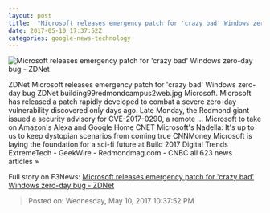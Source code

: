```yaml
---
layout: post
title:  "Microsoft releases emergency patch for 'crazy bad' Windows zero-day bug - ZDNet"
date: 2017-05-10 17:37:52Z
categories: google-news-technology
---
```


![Microsoft releases emergency patch for 'crazy bad' Windows zero-day bug - ZDNet](http://zdnet3.cbsistatic.com/hub/i/r/2017/05/09/67861615-5f72-4a74-bd47-2b910876a4d6/thumbnail/770x578/7954f20e1e7a9802f32a6392ee038ffe/building99redmondcampus2web.jpg)

ZDNet Microsoft releases emergency patch for 'crazy bad' Windows zero-day bug ZDNet building99redmondcampus2web.jpg Microsoft. Microsoft has released a patch rapidly developed to combat a severe zero-day vulnerability discovered only days ago. Late Monday, the Redmond giant issued a security advisory for CVE-2017-0290, a remote ... Microsoft to take on Amazon's Alexa and Google Home CNET Microsoft's Nadella: It's up to us to keep dystopian scenarios from coming true CNNMoney Microsoft is laying the foundation for a sci-fi future at Build 2017 Digital Trends ExtremeTech - GeekWire - Redmondmag.com - CNBC all 623 news articles »


Full story on F3News: [Microsoft releases emergency patch for 'crazy bad' Windows zero-day bug - ZDNet](http://www.f3nws.com/n/gDuxvE)

> Posted on: Wednesday, May 10, 2017 10:37:52 PM
